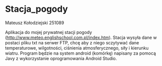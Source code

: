 # Stacja_pogody
Mateusz Kołodziejski
251089

Aplikacja do mojej prywatnej stacji pogody (http://www.meteo.englishschool.com.pl/index.htm).
Stacja wysyła dane w postaci pliku txt na serwer FTP, chcę aby z niego sczytywać dane temperaturowe, wilgotności, ciśnienia atmosferycznego, siły i kierunku wiatru.
Program będzie na system android (komórkę) napisany za pomocą Javy z wykorzystanie oprogramowania Android Studio.

